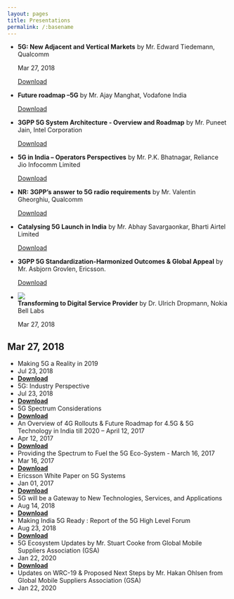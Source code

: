 ```yaml
---
layout: pages
title: Presentations 
permalink: /:basename
---
```


-   **5G: New Adjacent and Vertical Markets**  by Mr. Edward Tiedemann, Qualcomm
    
    Mar 27, 2018
    
    [Download](https://coai.com/sites/default/files/2018-03/S1%20Edward%20Tiedemann.pdf)
    
-   **Future roadmap –5G** by Mr. Ajay Manghat, Vodafone India
    
    [Download](https://coai.com/sites/default/files/2018-03/6.%20Ajay%20Manghat.pdf)
    
-   **3GPP 5G System Architecture - Overview and Roadmap**  by Mr. Puneet Jain, Intel Corporation
    
    [Download](https://coai.com/sites/default/files/2018-03/5.%20Puneet%20Jain.pdf)
    
-   **5G in India – Operators Perspectives**  by Mr. P.K. Bhatnagar, Reliance Jio Infocomm Limited
    
    [Download](https://coai.com/sites/default/files/2018-03/4.%20P.%20K.%20Bhatnagar.pdf)
    
-   **NR: 3GPP’s answer to 5G radio requirements**  by Mr. Valentin Gheorghiu, Qualcomm
    
    [Download](https://coai.com/sites/default/files/2018-03/3.%20Valentin%20Gheorghiu.pdf)
    
-   **Catalysing 5G Launch in India**  by Mr. Abhay Savargaonkar, Bharti Airtel Limited
    
    [Download](https://coai.com/sites/default/files/2018-03/2.%20Abhay%20Savargaonkar.pdf)
    
-   **3GPP 5G Standardization-Harmonized Outcomes & Global Appeal**  by Mr. Asbjorn Grovlen, Ericsson.
    
    [Download](https://coai.com/sites/default/files/2018-03/1.%20Asbjorn%20Grovlen.pdf)
    
-   ![](https://coai.com/themes/bootstrap/images/Backdrop.jpg)  
    **Transforming to Digital Service Provider**  by Dr. Ulrich Dropmann, Nokia Bell Labs
    
    Mar 27, 2018


## Mar 27, 2018  
 

-   Making 5G a Reality in 2019
-   Jul 23, 2018
-   [**Download**](https://coai.com/sites/default/files/2018-08/PPT-1_Making%205G%20reality%20in%202019.pdf)
-   5G: Industry Perspective
-   Jul 23, 2018
-   [**Download**](https://coai.com/sites/default/files/2018-08/PPT-2_COAI%20on%205G-Industry%20Perspective%2023%20July%202018%20%20-%20%20Read-Only.pdf)
-   5G Spectrum Considerations
-   [**Download**](https://coai.com/sites/default/files/2018-08/Spectrum%20for%205G_0.docx)
-   An Overview of 4G Rollouts & Future Roadmap for 4.5G & 5G Technology in India till 2020 – April 12, 2017
-   Apr 12, 2017
-   [**Download**](https://coai.com/sites/default/files/2018-08/An%20Overview%20of%204G%20Rollouts%20%26%20Future%20Roadmap%20for%204.5G%20%26%205G%20Technology%20in%20India%20till%202020%20-%20April%2012%2C%202017.pptx)
-   Providing the Spectrum to Fuel the 5G Eco-System - March 16, 2017
-   Mar 16, 2017
-   [**Download**](https://coai.com/sites/default/files/2018-08/Providing%20the%20Spectrum%20to%20Fuel%20the%205G%20Eco-System%20-%20March%2016%202017.pptx)
-   Ericsson White Paper on 5G Systems
-   Jan 01, 2017
-   [**Download**](https://coai.com/sites/default/files/2018-08/Ericsson%20White%20Paper%20on%205G%20Systems%20%281%29.pdf)
-   5G will be a Gateway to New Technologies, Services, and Applications
-   Aug 14, 2018
-   [**Download**](https://coai.com/sites/default/files/2018-09/5G%20will%20be%20a%20Gateway%20to%20New%20Technologies%2C%20Services%2C%20and%20Applications.pdf)
-   Making India 5G Ready : Report of the 5G High Level Forum
-   Aug 23, 2018
-   [**Download**](https://coai.com/sites/default/files/2018-11/Making%20India%205G%20Ready_5G%20High%20Level%20Forum%20Report.pdf)
-   5G Ecosystem Updates by Mr. Stuart Cooke from Global Mobile Suppliers Association  (GSA)
-   Jan 22, 2020
-   [**Download**](https://coai.com/sites/default/files/2020-01/Presentation_1-5G-ecosystem.pdf)
-   Updates on WRC-19 & Proposed Next Steps by Mr. Hakan Ohlsen from Global Mobile Suppliers Association  (GSA)
-   Jan 22, 2020
 
 
